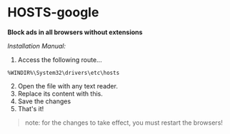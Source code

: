 # HOSTS-google

**Block ads in all browsers without extensions**

_Installation Manual:_

1. Access the following route...

`%WINDIR%\System32\drivers\etc\hosts`

2. Open the file with any text reader.
3. Replace its content with this.
4. Save the changes
5. That's it!

> note: for the changes to take effect, you must restart the browsers!

